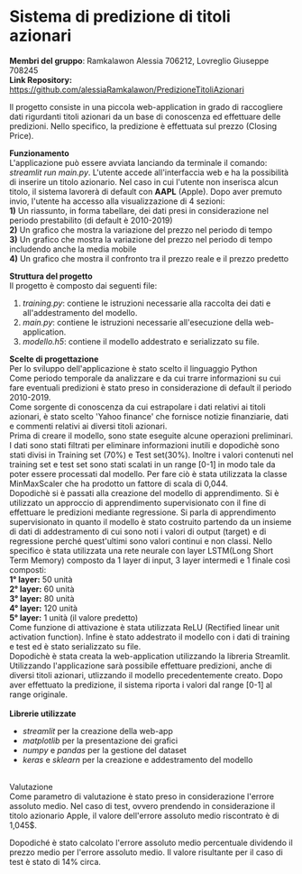 # Sistema di predizione di titoli azionari
**Membri del gruppo**: Ramkalawon Alessia 706212, Lovreglio Giuseppe 708245
<br> **Link Repository:** https://github.com/alessiaRamkalawon/PredizioneTitoliAzionari
<br>

Il progetto consiste in una piccola web-application in grado di raccogliere dati rigurdanti titoli azionari da un base di conoscenza ed effettuare delle predizioni.
Nello specifico, la predizione è effettuata sul prezzo (Closing Price).
<br>

**Funzionamento**
<br>
L'applicazione può essere avviata lanciando da terminale il comando: *streamlit run main.py*.
L'utente accede all'interfaccia web e ha la possibilità di inserire un titolo azionario.
Nel caso in cui l'utente non inserisca alcun titolo, il sistema lavorerà di default con **AAPL** (Apple).
Dopo aver premuto invio, l'utente ha accesso alla visualizzazione di 4 sezioni: <br>
**1)** Un riassunto, in forma tabellare, dei dati presi in considerazione nel periodo prestabilito (di default è 2010-2019) <br>
**2)** Un grafico che mostra la variazione del prezzo nel periodo di tempo <br>
**3)** Un grafico che mostra la variazione del prezzo nel periodo di tempo includendo anche la media mobile <br>
**4)** Un grafico che mostra il confronto tra il prezzo reale e il prezzo predetto <br> 

**Struttura del progetto** <br>
Il progetto è composto dai seguenti file: <br>
1) *training.py*: contiene le istruzioni necessarie alla raccolta dei dati e all'addestramento del modello.
2) *main.py*: contiene le istruzioni necessarie all'esecuzione della web-application.
3) *modello.h5*: contiene il modello addestrato e serializzato su file. <br>

**Scelte di progettazione**   
Per lo sviluppo dell'applicazione è stato scelto il linguaggio Python<br>
Come periodo temporale da analizzare e da cui trarre informazioni su cui fare eventuali predizioni è stato preso in considerazione di default il periodo 2010-2019.
<br>
Come sorgente di conoscenza da cui estrapolare i dati relativi ai titoli azionari, è stato scelto 'Yahoo finance' che fornisce notizie finanziarie, dati e commenti relativi ai diversi titoli azionari.
<br>
Prima di creare il modello, sono state eseguite alcune operazioni preliminari. 
I dati sono stati filtrati per eliminare informazioni inutili e dopodichè sono stati divisi in Training set (70%) e Test set(30%).
Inoltre i valori contenuti nel training set e test set sono stati scalati in un range [0-1]  in modo tale da poter essere processati dal modello. Per fare ciò è stata utilizzata la classe MinMaxScaler che ha prodotto un fattore di scala di 0,044. <br>
Dopodichè si è passati alla creazione del modello di apprendimento. 
Si è utilizzato un approccio di apprendimento supervisionato con il fine di effettuare le predizioni mediante regressione. Si parla di apprendimento supervisionato in quanto il modello è stato costruito partendo da un insieme di dati di addestramento di cui sono noti i valori di output (target)  e di regressione perché quest'ultimi sono valori continui e non classi.​ Nello specifico è stata utilizzata una rete neurale con layer LSTM(Long Short Term Memory) composto da 1 layer di input, 3 layer intermedi e 1 finale così composti: <br>
**1° layer:** 50 unità <br>
**2° layer:** 60 unità <br>
**3° layer:** 80 unità <br>
**4° layer:** 120 unità <br>
**5° layer:** 1 unità (il valore predetto) <br>
Come funzione di attivazione è stata utilizzata ReLU (Rectified linear unit activation function).
Infine è stato addestrato il modello con i dati di training e test ed è stato serializzato su file.
<br>
Dopodichè è stata creata la web-application utilizzando la libreria Streamlit.
Utilizzando l'applicazione sarà possibile effettuare predizioni, anche di diversi titoli azionari, utlizzando il modello precedentemente creato.
Dopo aver effettuato la predizione, il sistema riporta i valori dal range [0-1] al range originale.
<br> <br>
**Librerie utilizzate**
<br>
* _streamlit_ per la creazione della web-app
* _matplotlib_ per la presentazione dei grafici
* _numpy_ e _pandas_ per la gestione del dataset
* _keras_ e _sklearn_ per la creazione e addestramento del modello
<br>
Valutazione
<br>
Come parametro di valutazione è stato preso in considerazione l'errore assoluto medio. Nel caso di test, ovvero prendendo in considerazione il titolo azionario Apple, il valore dell'errore assoluto medio riscontrato è di 1,045$.​

Dopodiché è stato calcolato l'errore assoluto medio percentuale dividendo il prezzo medio per l'errore assoluto medio. Il valore risultante per il caso di test è stato di 14% circa.

